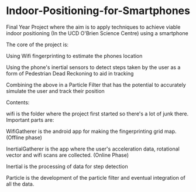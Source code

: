 # Indoor-Positioning-for-Smartphones
Final Year Project where the aim is to apply techniques to achieve viable indoor positioning (In the UCD O'Brien Science Centre) using a smartphone

The core of the project is:

Using Wifi fingerprinting to estimate the phones location

Using the phone's inertial sensors to detect steps taken by the user as a form of Pedestrian Dead Reckoning to aid in tracking

Combining the above in a Particle Filter that has the potential to accurately simulate the user and track their position


Contents:

wifi is the folder where the project first started so there's a lot of junk there. Important parts are:

  WifiGatherer is the android app for making the fingerprinting grid map.  (Offline phase)
  
  InertialGatherer is the app where the user's acceleration data, rotational vector and wifi scans are collected. (Online Phase)
  
Inertial is the processing of data for step detection

Particle is the development of the particle filter and eventual integration of all the data.
